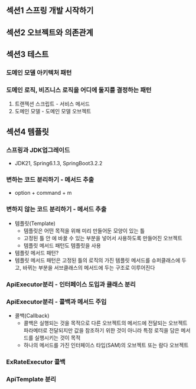 
## 섹션1 스프링 개발 시작하기

## 섹션2 오브젝트와 의존관계

## 섹션3 테스트
### 도메인 모델 아키텍처 패턴
### 도메인 로직, 비즈니스 로직을 어디에 둘지를 결정하는 패턴
1. 트랜젝션 스크립트 - 서비스 메서드
2. 도메인 모델 - 도메인 모델 오브젝트

## 섹션4 템플릿
### 스프링과 JDK업그레이드
* JDK21, Spring6.1.3, SpringBoot3.2.2
### 변하는 코드 분리하기 - 메서드 추출
* option + command + m 
### 변하지 않는 코드 분리하기 - 메서드 추출
* 템플릿(Template)
  * 템플릿은 어떤 목적을 위해 미리 만들어둔 모양이 있는 틀
  * 고정된 틀 안 에 바꿀 수 있는 부분을 넣어서 사용하도록 만들어진 오브젝트
  * 템플릿 메서드 패턴도 템플릿을 사용
* 템플릿 메서드 패턴?
 * 템플릿 메서드 패턴은 고정된 틀의 로직의 가진 템플릿 메서드를 슈퍼클래스에 두고, 바뀌는 부분을 서브클래스의 메서드에 두는 구조로 이루어진다
### ApiExecutor분리 - 인터페이스 도입과 클래스 분리
### ApiExecutor분리 - 콜백과 메서드 주입
* 콜백(Callback)
  * 콜백은 실행되는 것을 목적으로 다른 오브젝트의 메서드에 전달되는 오브젝트 파라메터로 전달되지만 값을 참조하기 위한 것이 아니라 특정 로직을 담은 메서드를 실행시키는 것이 목적
  * 하나의 메서드를 가진 인터페이스 타입(SAM)의 오브젝트 또는 람다 오브젝트
### ExRateExecutor 콜백
### ApiTemplate 분리

